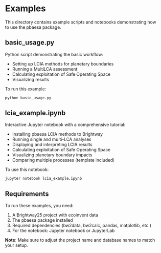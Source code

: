 # Examples

This directory contains example scripts and notebooks demonstrating how to use the pbaesa package.

## basic_usage.py

Python script demonstrating the basic workflow:
- Setting up LCIA methods for planetary boundaries
- Running a MultiLCA assessment
- Calculating exploitation of Safe Operating Space
- Visualizing results

To run this example:
```bash
python basic_usage.py
```

## lcia_example.ipynb

Interactive Jupyter notebook with a comprehensive tutorial:
- Installing pbaesa LCIA methods to Brightway
- Running single and multi-LCA analyses
- Displaying and interpreting LCIA results
- Calculating exploitation of Safe Operating Space
- Visualizing planetary boundary impacts
- Comparing multiple processes (template included)

To use this notebook:
```bash
jupyter notebook lcia_example.ipynb
```

## Requirements

To run these examples, you need:
1. A Brightway25 project with ecoinvent data
2. The pbaesa package installed
3. Required dependencies (bw2data, bw2calc, pandas, matplotlib, etc.)
4. For the notebook: Jupyter notebook or JupyterLab

**Note:** Make sure to adjust the project name and database names to match your setup.
